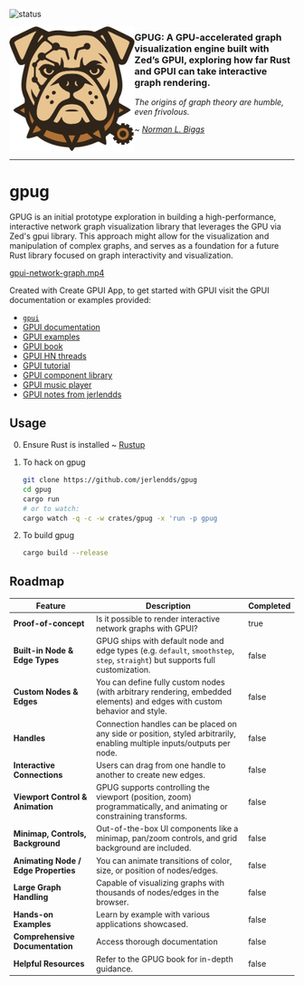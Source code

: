 ![status](https://img.shields.io/badge/status-experimental-orange)

<p dir="auto">
  <a href="https://github.com/jerlendds/gpug">
    <img src="./logo.svg" height="220px" alt="GPUG logo" align="left" />
  </a>

  <h3 align="left">
    GPUG: A GPU-accelerated graph visualization engine built with Zed’s GPUI, exploring how far Rust and GPUI can take interactive graph rendering.
  </h3>


  <p align="left">

  *The origins of graph theory are humble, even frivolous.*

  ~ [*Norman L. Biggs*](https://en.wikipedia.org/wiki/Norman_L._Biggs)
  </p>
  <br/>
</p>


---

# gpug

GPUG is an initial prototype exploration in building a high-performance, interactive network graph visualization library that leverages the GPU via Zed's gpui library. This approach might allow for the visualization and manipulation of complex graphs, and serves as a foundation for a future Rust library focused on graph interactivity and visualization.

[gpui-network-graph.mp4](https://github.com/user-attachments/assets/75b3a6d1-3cf1-42c2-9dc7-1f48b570e9bd)

Created with Create GPUI App, to get started with GPUI visit the GPUI documentation or examples provided:

- [`gpui`](https://www.gpui.rs/)
- [GPUI documentation](https://github.com/zed-industries/zed/tree/main/crates/gpui/docs)
- [GPUI examples](https://github.com/zed-industries/zed/tree/main/crates/gpui/examples)
- [GPUI book](https://matinaniss.github.io/gpui-book/introduction.html)
- [GPUI HN threads](https://duckduckgo.com/?t=ffab&q=%22gpui%22%20site%3Anews.ycombinator.com&ia=web)
- [GPUI tutorial](https://github.com/hedge-ops/gpui-tutorial)
- [GPUI component library](https://github.com/longbridge/gpui-component)
- [GPUI music player](https://github.com/143mailliw/hummingbird)
- [GPUI notes from jerlendds](https://studium.dev/tech/playing-gpui-rust)

## Usage

0. Ensure Rust is installed ~ [Rustup](https://rustup.rs/)

1. To hack on gpug
   ```bash
   git clone https://github.com/jerlendds/gpug
   cd gpug
   cargo run
   # or to watch:
   cargo watch -q -c -w crates/gpug -x 'run -p gpug
   ```

2. To build gpug
   ```bash
   cargo build --release
   ```


## Roadmap

| Feature | Description | Completed |
|----------|--------------|------------|
| **Proof-of-concept** | Is it possible to render interactive network graphs with GPUI? | true |
| **Built-in Node & Edge Types** | GPUG ships with default node and edge types (e.g. `default`, `smoothstep`, `step`, `straight`) but supports full customization. | false |
| **Custom Nodes & Edges** | You can define fully custom nodes (with arbitrary rendering, embedded elements) and edges with custom behavior and style. | false |
| **Handles** | Connection handles can be placed on any side or position, styled arbitrarily, enabling multiple inputs/outputs per node. | false |
| **Interactive Connections** | Users can drag from one handle to another to create new edges. | false |
| **Viewport Control & Animation** | GPUG supports controlling the viewport (position, zoom) programmatically, and animating or constraining transforms. | false |
| **Minimap, Controls, Background** | Out-of-the-box UI components like a minimap, pan/zoom controls, and grid background are included. | false |
| **Animating Node / Edge Properties** | You can animate transitions of color, size, or position of nodes/edges. | false |
| **Large Graph Handling** | Capable of visualizing graphs with thousands of nodes/edges in the browser. | false |
| **Hands-on Examples** | Learn by example with various applications showcased. | false |
| **Comprehensive Documentation** | Access thorough documentation | false |
| **Helpful Resources** | Refer to the GPUG book for in-depth guidance. | false |
